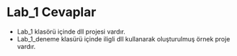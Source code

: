 # Lab_1 Cevaplar
- Lab_1 klasörü içinde dll projesi vardır.
- Lab_1_deneme klasürü içinde iligli dll kullanarak oluşturulmuş örnek proje vardır. 
